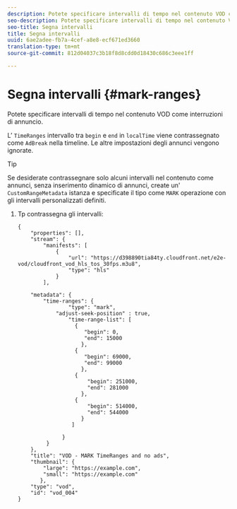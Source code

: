 ```yaml
---
description: Potete specificare intervalli di tempo nel contenuto VOD come interruzioni di annuncio.
seo-description: Potete specificare intervalli di tempo nel contenuto VOD come interruzioni di annuncio.
seo-title: Segna intervalli
title: Segna intervalli
uuid: 6ae2adee-fb7a-4cef-a8e8-ecf671ed3660
translation-type: tm+mt
source-git-commit: 812d04037c3b18f8d8cdd0d18430c686c3eee1ff

---
```



# Segna intervalli {#mark-ranges}

Potete specificare intervalli di tempo nel contenuto VOD come interruzioni di annuncio.

L’ `TimeRanges` intervallo tra `begin` e `end` in `localTime` viene contrassegnato come `AdBreak` nella timeline. Le altre impostazioni degli annunci vengono ignorate.

>[!TIP]
>
>Se desiderate contrassegnare solo alcuni intervalli nel contenuto come annunci, senza inserimento dinamico di annunci, create un&#39; `CustomRangeMetadata` istanza e specificate il tipo come `MARK` operazione con gli intervalli personalizzati definiti.

1. Tp contrassegna gli intervalli:

   ```
   {   
       "properties": [],
       "stream": {
           "manifests": [
               {
                   "url": "https://d398890tia84ty.cloudfront.net/e2e-vod/cloudfront_vod_hls_tos_30fps.m3u8",
                   "type": "hls"
               }
           ],
   
       "metadata": {
           "time-ranges": {
                   "type": "mark",
               "adjust-seek-position" : true,   
                   "time-range-list": [
                     {
                        "begin": 0,
                        "end": 15000
                       },
                     {
                        "begin": 69000,
                        "end": 99000
                       },
                     {
                         "begin": 251000,
                         "end": 281000
                       },
                     {
                         "begin": 514000,
                         "end": 544000
                       }
                    ]
   
                 }
            }           
       },   
       "title": "VOD - MARK TimeRanges and no ads",
       "thumbnail": {
           "large": "https://example.com",
           "small": "https://example.com"
          },
       "type": "vod",
       "id": "vod_004"
   }
   ```

